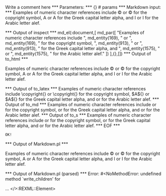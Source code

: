 Write a comment here
*** Parameters: ***
{} # params 
*** Markdown input: ***
Examples of numeric character references include &#169; or &#xA9; for the copyright symbol, &#913; or &#x391; for the Greek capital letter alpha, and &#1575; or &#x627; for the Arabic letter alef.


*** Output of inspect ***
md_el(:document,[
	md_par([
		"Examples of numeric character references include ",
		md_entity(169),
		" or ",
		md_entity(169),
		" for the copyright symbol, ",
		md_entity(913),
		" or ",
		md_entity(913),
		" for the Greek capital letter alpha, and ",
		md_entity(1575),
		" or ",
		md_entity(1575),
		" for the Arabic letter alef."
	])
],{},[])
*** Output of to_html ***
<p>Examples of numeric character references include &#169; or &#169; for the copyright symbol, &#913; or &#913; for the Greek capital letter alpha, and &#1575; or &#1575; for the Arabic letter alef.</p>
*** Output of to_latex ***
Examples of numeric character references include \copyright{} or \copyright{} for the copyright symbol, $A${} or $A${} for the Greek capital letter alpha, and  or  for the Arabic letter alef.
*** Output of to_md ***
Examples of numeric character
references include or for the copyright
symbol, or for the Greek capital letter
alpha, and or for the Arabic letter
alef.
*** Output of to_s ***
Examples of numeric character references include  or  for the copyright symbol,  or  for the Greek capital letter alpha, and  or  for the Arabic letter alef.
*** EOF ***



	OK!



*** Output of Markdown.pl ***
<p>Examples of numeric character references include &#169; or &#xA9; for the copyright symbol, &#913; or &#x391; for the Greek capital letter alpha, and &#1575; or &#x627; for the Arabic letter alef.</p>

*** Output of Markdown.pl (parsed) ***
Error: #<NoMethodError: undefined method `write_children' for <div> ... </>:REXML::Element>
